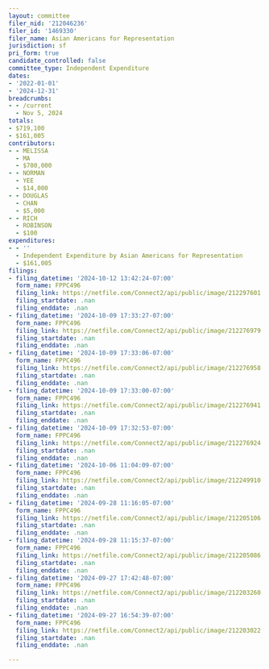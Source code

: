 ```yaml
---
layout: committee
filer_nid: '212046236'
filer_id: '1469330'
filer_name: Asian Americans for Representation
jurisdiction: sf
pri_form: true
candidate_controlled: false
committee_type: Independent Expenditure
dates:
- '2022-01-01'
- '2024-12-31'
breadcrumbs:
- - /current
  - Nov 5, 2024
totals:
- $719,100
- $161,005
contributors:
- - MELISSA
  - MA
  - $700,000
- - NORMAN
  - YEE
  - $14,000
- - DOUGLAS
  - CHAN
  - $5,000
- - RICH
  - ROBINSON
  - $100
expenditures:
- - ''
  - Independent Expenditure by Asian Americans for Representation
  - $161,005
filings:
- filing_datetime: '2024-10-12 13:42:24-07:00'
  form_name: FPPC496
  filing_link: https://netfile.com/Connect2/api/public/image/212297601
  filing_startdate: .nan
  filing_enddate: .nan
- filing_datetime: '2024-10-09 17:33:27-07:00'
  form_name: FPPC496
  filing_link: https://netfile.com/Connect2/api/public/image/212276979
  filing_startdate: .nan
  filing_enddate: .nan
- filing_datetime: '2024-10-09 17:33:06-07:00'
  form_name: FPPC496
  filing_link: https://netfile.com/Connect2/api/public/image/212276958
  filing_startdate: .nan
  filing_enddate: .nan
- filing_datetime: '2024-10-09 17:33:00-07:00'
  form_name: FPPC496
  filing_link: https://netfile.com/Connect2/api/public/image/212276941
  filing_startdate: .nan
  filing_enddate: .nan
- filing_datetime: '2024-10-09 17:32:53-07:00'
  form_name: FPPC496
  filing_link: https://netfile.com/Connect2/api/public/image/212276924
  filing_startdate: .nan
  filing_enddate: .nan
- filing_datetime: '2024-10-06 11:04:09-07:00'
  form_name: FPPC496
  filing_link: https://netfile.com/Connect2/api/public/image/212249910
  filing_startdate: .nan
  filing_enddate: .nan
- filing_datetime: '2024-09-28 11:16:05-07:00'
  form_name: FPPC496
  filing_link: https://netfile.com/Connect2/api/public/image/212205106
  filing_startdate: .nan
  filing_enddate: .nan
- filing_datetime: '2024-09-28 11:15:37-07:00'
  form_name: FPPC496
  filing_link: https://netfile.com/Connect2/api/public/image/212205086
  filing_startdate: .nan
  filing_enddate: .nan
- filing_datetime: '2024-09-27 17:42:48-07:00'
  form_name: FPPC496
  filing_link: https://netfile.com/Connect2/api/public/image/212203260
  filing_startdate: .nan
  filing_enddate: .nan
- filing_datetime: '2024-09-27 16:54:39-07:00'
  form_name: FPPC496
  filing_link: https://netfile.com/Connect2/api/public/image/212203022
  filing_startdate: .nan
  filing_enddate: .nan

---
```

